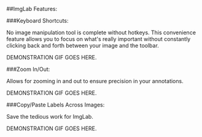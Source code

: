 ##ImgLab Features:

###Keyboard Shortcuts:

No image manipulation tool is complete without hotkeys.
This convenience feature allows you to focus on what's really important without constantly clicking back and forth between your image and the toolbar.

DEMONSTRATION GIF GOES HERE.

###Zoom In/Out:

Allows for zooming in and out to ensure precision in your annotations.

DEMONSTRATION GIF GOES HERE.

###Copy/Paste Labels Across Images:

Save the tedious work for ImgLab.

DEMONSTRATION GIF GOES HERE.